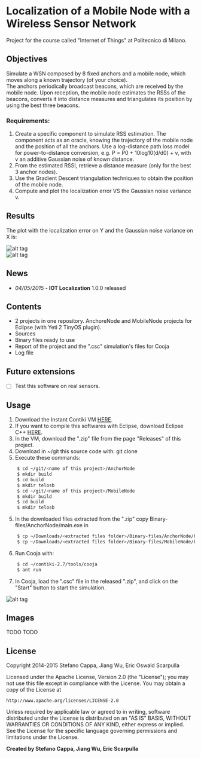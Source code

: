# Localization of a Mobile Node with a Wireless Sensor Network 
Project for the course called "Internet of Things" at Politecnico di Milano.

## Objectives
Simulate a WSN composed by 8 fixed anchors and a mobile node, which moves along a known trajectory (of your choice).<br>
The anchors periodically broadcast beacons, which are received by the mobile node. Upon reception, the mobile node estimates the RSSs of the beacons, converts it into distance measures and triangulates its position by using the best three beacons.
### Requirements:
1. Create a specific component to simulate RSS estimation. The component acts as an oracle, knowing the trajectory of the mobile node and the position of all the anchors. Use a log-distance path loss model for power-to-distance conversion, e.g. P = P0 + 10log10(d/d0) + v, with v an additive Gaussian noise of known distance.
2. From the estimated RSSI, retrieve a distance measure (only for the best 3 anchor nodes).
3. Use the Gradient Descent triangulation techniques to obtain the position of the mobile node.
4. Compute and plot the localization error VS the Gaussian noise variance v.

## Results

The plot with the localization error on Y and the Gaussian noise variance on X is:

![alt tag](http://www.stefanocappa.it/publicfiles/Github_repositories_images/IotLocalization/1-results.png)
<br>
![alt tag](http://www.stefanocappa.it/publicfiles/Github_repositories_images/IotLocalization/3-cooja-results.png)


## News
- *04/05/2015* - **IOT Localization** 1.0.0 released

## Contents
- 2 projects in one repository. AnchoreNode and MobileNode projects for Eclipse (with Yeti 2 TinyOS plugin).
- Sources
- Binary files ready to use
- Report of the project and the ".csc" simulation's files for Cooja
- Log file

## Future extensions
- [ ] Test this software on real sensors.

## Usage
1. Download the Instant Contiki VM [HERE](http://sourceforge.net/projects/contiki/files/Instant%20Contiki/).
2. If you want to compile this softwares with Eclipse, download Eclipse C++ [HERE](https://eclipse.org/).
3. In the VM, download the ".zip" file from the page "Releases" of this project.
4. Download in ~/git this source code with: git clone <link https of this project> 
4. Execute these commands:
```bash
    $ cd ~/git/<name of this project>/AnchorNode
    $ mkdir build
    $ cd build
    $ mkdir telosb
    $ cd ~/git/<name of this project>/MobileNode
    $ mkdir build
    $ cd build
    $ mkdir telosb
```
5. In the downloaded files extracted from the ".zip" copy Binary-files/AnchorNode/main.exe in 
```bash
    $ cp ~/Downloads/<extracted files folder>/Binary-files/AnchorNode/build/telosb/main.exe ~/git/<name of this project>/AnchorNode/build/telosb/main.exe
    $ cp ~/Downloads/<extracted files folder>/Binary-files/MobileNode/build/telosb/main.exe ~/git/<name of this project>/MobileNode/build/telosb/main.exe
```
6. Run Cooja with:
```bash
    $ cd ~/contiki-2.7/tools/cooja
    $ ant run
```
7. In Cooja, load the ".csc" file in the released ".zip", and click on the "Start" button to start the simulation.

![alt tag](http://www.stefanocappa.it/publicfiles/Github_repositories_images/IotLocalization/2-cooja-running.png)


## Images

TODO TODO

## License

Copyright 2014-2015 Stefano Cappa, Jiang Wu, Eric Oswald Scarpulla

Licensed under the Apache License, Version 2.0 (the "License");
you may not use this file except in compliance with the License.
You may obtain a copy of the License at

    http://www.apache.org/licenses/LICENSE-2.0

Unless required by applicable law or agreed to in writing, software
distributed under the License is distributed on an "AS IS" BASIS,
WITHOUT WARRANTIES OR CONDITIONS OF ANY KIND, either express or implied.
See the License for the specific language governing permissions and
limitations under the License.

**Created by Stefano Cappa, Jiang Wu, Eric Scarpulla**
